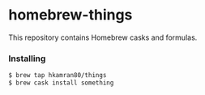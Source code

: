 # homebrew-things

This repository contains Homebrew casks and formulas.

### Installing

```bash
$ brew tap hkamran80/things
$ brew cask install something
```

